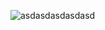 ![asdasdasdasdasd](https://user-images.githubusercontent.com/91713123/141038715-ac7a59ec-4ea7-4337-85f8-b7ba5c8224c9.gif)


<!--zxayn is a ✨ _special_ ✨ repository because its `README.md` (this file) appears on your GitHub profile.

Here are some ideas to get you started:

- 🔭 I’m currently working on ...
- 🌱 I’m currently learning ...
- 👯 I’m looking to collaborate on ...
- 🤔 I’m looking for help with ...
- 💬 Ask me about ...
- 📫 How to reach me: ...
- 😄 Pronouns: ...
- ⚡ Fun fact: ...
--->

